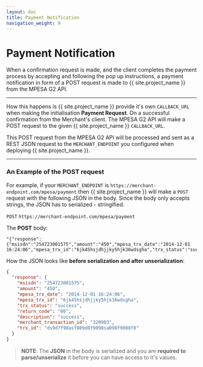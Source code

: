 ```yaml
---
layout: doc
title: Payment Notification
navigation_weight: 9
---
```


# Payment Notification

When a confirmation request is made, and the client completes the payment process by accepting and
following the pop up instructions, a payment notification in form of a POST request is made to
{{ site.project_name }} from the MPESA G2 API.

---

How this happens is {{ site.project_name }} provide it's own `CALLBACK_URL` when making the
initialisation __Payment Request__. On a successful confirmation from the Merchant's client. The
MPESA G2 API will make a POST request to the given {{ site.project_name }} `CALLBACK_URL`.

This POST request from the MPESA G2 API will be processed and sent as a REST JSON request to the
`MERCHANT_ENDPOINT` you configured when deploying {{ site.project_name }}.

---

### An Example of the POST request

For example, if your `MERCHANT_ENDPOINT` is `https://merchant-endpoint.com/mpesa/payment` then
{{ site.project_name }} will make a `POST` request with the following JSON in the body. Since the
body only accepts strings, the JSON has to serialized - stringified.

`POST` `https://merchant-endpoint.com/mpesa/payment`

The __POST__ body:

```text
"{"response":{"msisdn":"254723001575","amount":"450","mpesa_trx_date":"2014-12-01 16:24:06","mpesa_trx_id":"6jk45hsjdhjjky5hjk36wdsgha","trx_status":"success","return_code":"00","description":"success","merchant_transaction_id":"320903","trx_id":"ds9d7f98asf809d8f9098sa098f9008f8"}}"
```

How the JSON looks like __before serialization and after unserialization__:

```json
{
  "response": {
    "msisdn": "254723001575",
    "amount": "450",
    "mpesa_trx_date": "2014-12-01 16:24:06",
    "mpesa_trx_id": "6jk45hsjdhjjky5hjk36wdsgha",
    "trx_status": "success",
    "return_code": "00",
    "description": "success",
    "merchant_transaction_id": "320903",
    "trx_id": "ds9d7f98asf809d8f9098sa098f9008f8"
  }
}
```

> __NOTE__: The __JSON__ in the body is serialized and you are __required to parse/unserialize__ it before you can have
access to it's values.
